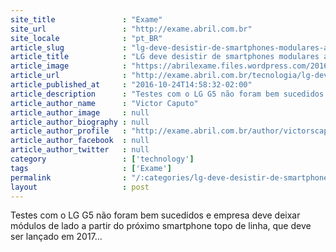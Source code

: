 ```yaml
---
site_title               : "Exame"
site_url                 : "http://exame.abril.com.br"
site_locale              : "pt_BR"
article_slug             : "lg-deve-desistir-de-smartphones-modulares-apos-uma-tentativa"
article_title            : "LG deve desistir de smartphones modulares após uma tentativa"
article_image            : "https://abrilexame.files.wordpress.com/2016/10/885x542-lg-g5-201607081824331.jpg?quality=70&strip=all&w=884"
article_url              : "http://exame.abril.com.br/tecnologia/lg-deve-desistir-de-smartphones-modulares-apos-uma-tentativa/"
article_published_at     : "2016-10-24T14:58:32-02:00"
article_description      : "Testes com o LG G5 não foram bem sucedidos e empresa deve deixar módulos de lado a partir do próximo smartphone topo de linha, que deve ser lançado em 2017..."
article_author_name      : "Victor Caputo"
article_author_image     : null
article_author_biography : null
article_author_profile   : "http://exame.abril.com.br/author/victorscaputo/"
article_author_facebook  : null
article_author_twitter   : null
category                 : ['technology']
tags                     : ['Exame']
permalink                : "/:categories/lg-deve-desistir-de-smartphones-modulares-apos-uma-tentativa/"
layout                   : post
---
```


Testes com o LG G5 não foram bem sucedidos e empresa deve deixar módulos de lado a partir do próximo smartphone topo de linha, que deve ser lançado em 2017...
